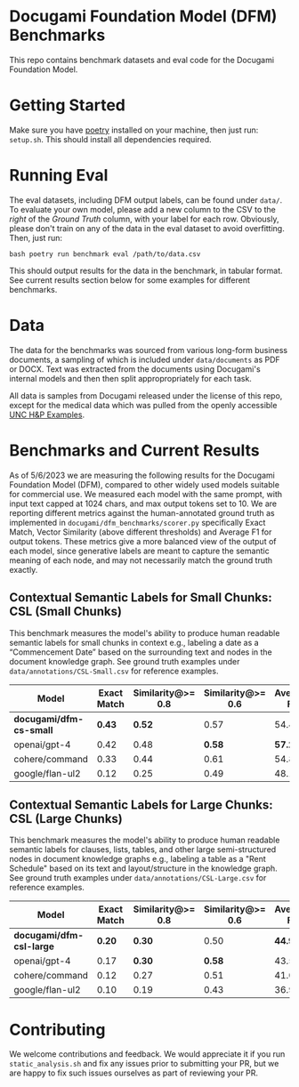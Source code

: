 # Docugami Foundation Model (DFM) Benchmarks
This repo contains benchmark datasets and eval code for the Docugami Foundation Model.

# Getting Started

Make sure you have [poetry](https://python-poetry.org/docs/) installed on your machine, then just run: `setup.sh`. This should install all dependencies required.

# Running Eval

The eval datasets, including DFM output labels, can be found under `data/`. To evaluate your own model, please add a new column to the CSV to the *right* of the _Ground Truth_ column, with your label for each row. Obviously, please don't train on any of the data in the eval dataset to avoid overfitting. Then, just run:

``bash
poetry run benchmark eval /path/to/data.csv
``

This should output results for the data in the benchmark, in tabular format. See current results section below for some examples for different benchmarks.

# Data
The data for the benchmarks was sourced from various long-form business documents, a sampling of which is included under `data/documents` as PDF or DOCX. Text was extracted from the documents using Docugami's internal models and then then split appropropriately for each task. 

All data is samples from Docugami released under the license of this repo, except for the medical data which was pulled from the openly accessible [UNC H&P Examples](https://www.med.unc.edu/medclerk/education/grading/history-and-physical-examination-h-p-examples/).

# Benchmarks and Current Results

As of 5/6/2023 we are measuring the following results for the Docugami Foundation Model (DFM), compared to other widely used models suitable for commercial use. We measured each model with the same prompt, with input text capped at 1024 chars, and max output tokens set to 10. We are reporting different metrics against the human-annotated ground truth as implemented in `docugami/dfm_benchmarks/scorer.py` specifically Exact Match, Vector Similarity (above different thresholds) and Average F1 for output tokens. These metrics give a more balanced view of the output of each model, since generative labels are meant to capture the semantic meaning of each node, and may not necessarily match the ground truth exactly.

## Contextual Semantic Labels for Small Chunks: CSL (Small Chunks) 
This benchmark measures the model's ability to produce human readable semantic labels for small chunks in context e.g., labeling a date as a “Commencement Date” based on the surrounding text and nodes in the document knowledge graph. See ground truth examples under `data/annotations/CSL-Small.csv` for reference examples.


| Model                     |   Exact Match |   Similarity@>= 0.8 |   Similarity@>= 0.6 |   Average F1 |
|---------------------------|---------------|---------------------|---------------------|--------------|
| **docugami/dfm-cs-small** |      **0.43** |            **0.52** |                0.57 |        54.47 |
| openai/gpt-4              |          0.42 |                0.48 |            **0.58** |    **57.24** |
| cohere/command            |          0.33 |                0.44 |                0.61 |        54.82 |
| google/flan-ul2           |          0.12 |                0.25 |                0.49 |        48.19 |


## Contextual Semantic Labels for Large Chunks: CSL (Large Chunks) 
This benchmark measures the model's ability to produce human readable semantic labels for clauses, lists, tables, and other large semi-structured nodes in document knowledge graphs e.g., labeling a table as a "Rent Schedule" based on its text and layout/structure in the knowledge graph. See ground truth examples under `data/annotations/CSL-Large.csv` for reference examples.

| Model                        |   Exact Match |   Similarity@>= 0.8 |   Similarity@>= 0.6 |   Average F1 |
|------------------------------|---------------|---------------------|---------------------|--------------|
| **docugami/dfm-csl-large**   |      **0.20** |            **0.30** |                0.50 |    **44.91** |
| openai/gpt-4                 |          0.17 |            **0.30** |            **0.58** |        43.52 |
| cohere/command               |          0.12 |                0.27 |                0.51 |        41.04 |
| google/flan-ul2              |          0.10 |                0.19 |                0.43 |        36.93 |

# Contributing

We welcome contributions and feedback. We would appreciate it if you run `static_analysis.sh` and fix any issues prior to submitting your PR, but we are happy to fix such issues ourselves as part of reviewing your PR.